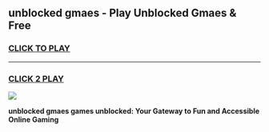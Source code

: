 
## unblocked gmaes - Play Unblocked Gmaes & Free
<h3>
<a href="https://news.freeplayer.one?title=unblocked_gmaes&ref=16F">CLICK TO PLAY</a></h3>
<hr>

<h3>
<a href="https://news.freeplayer.one?title=unblocked_gmaes&ref=16F">CLICK 2 PLAY</a>
  
</h3>

<a href="https://news.freeplayer.one?title=unblocked_gmaes&ref=16F/"><img src="https://clearcache.store/games.png"></a>


**unblocked gmaes games unblocked: Your Gateway to Fun and Accessible Online Gaming**
